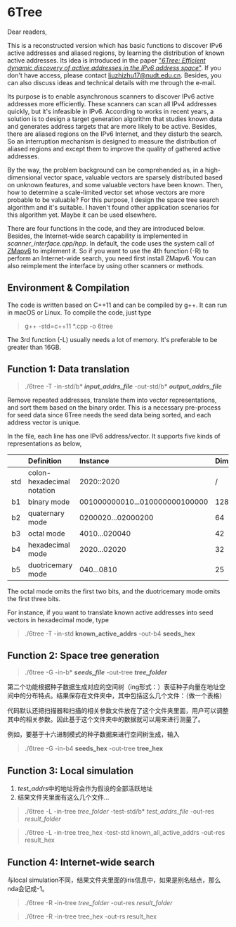 6Tree
=====

Dear readers,

This is a reconstructed version which has basic functions to discover IPv6 active addresses and aliased regions, by learning the distribution of known active addresses. Its idea is introduced in the paper ["*6Tree: Efficient dynamic discovery of active addresses in the IPv6 address space*"](https://www.sciencedirect.com/science/article/abs/pii/S1389128618312003). If you don't have access, please contact liuzhizhu17@nudt.edu.cn. Besides, you can also discuss ideas and technical details with me through the e-mail.

Its purpose is to enable asynchronous scanners to discover IPv6 active addresses more efficiently. These scanners can scan all IPv4 addresses quickly, but it's infeasible in IPv6. According to works in recent years, a solution is to design a target generation algorithm that studies known data and generates address targets that are more likely to be active. Besides, there are aliased regions on the IPv6 Internet, and they disturb the search. So an interruption mechanism is designed to measure the distribution of aliased regions and except them to improve the quality of gathered active addresses. 

By the way, the problem background can be comprehended as, in a high-dimensional vector space, valuable vectors are sparsely distributed based on unknown features, and some valuable vectors have been known. Then, how to determine a scale-limited vector set whose vectors are more probable to be valuable? For this purpose, I design the space tree search algorithm and it's suitable. I haven't found other application scenarios for this algorithm yet. Maybe it can be used elsewhere.

There are four functions in the code, and they are introduced below. Besides, the Internet-wide search capability is implemented in *scanner_interface.cpp/hpp*. In default, the code uses the system call of  [ZMapv6](https://github.com/tumi8/zmap) to implement it. So if you want to use the 4th function (-R) to perform an Internet-wide search, you need first install ZMapv6. You can also reimplement the interface by using other scanners or methods. 

Environment & Compilation
-------------------------

The code is written based on C++11 and can be compiled by g++. It can run in macOS or Linux. To compile the code, just type

> g++ -std=c++11 *.cpp -o 6tree

The 3rd function (-L) usually needs a lot of memory. It's preferable to be greater than 16GB.

Function 1: Data translation
----------------------------

> ./6tree -T -in-std/b* ***input_addrs_file*** -out-std/b* ***output_addrs_file***

Remove repeated addresses, translate them into vector representations, and sort them based on the binary order. This is a necessary pre-process for seed data since 6Tree needs the seed data being sorted, and each address vector is unique.

In the file, each line has one IPv6 address/vector. It supports five kinds of representations as below,

&nbsp; | Definition | Instance | Dimensionality
:-: | :- | :- | :-
std | colon-hexadecimal notation | 2020::2020 | /
b1 | binary mode | 001000000010...010000000100000 | 128
b2 | quaternary mode | 0200020...02000200 | 64
b3 | octal mode | 4010...020040 | 42
b4 | hexadecimal mode | 2020...02020 | 32
b5 | duotricemary mode | 040...0810 | 25

The octal mode omits the first two bits, and the duotricemary mode omits the first three bits.

For instance, if you want to translate known active addresses into seed vectors in hexadecimal mode, type

> ./6tree -T -in-std **known_active_addrs** -out-b4 **seeds_hex**

Function 2: Space tree generation
---------------------------------

> ./6tree -G -in-b* ***seeds_file*** -out-tree ***tree_folder***

第二个功能根据种子数据生成对应的空间树（ing形式：）表征种子向量在地址空间中的分布特点。结果保存在文件夹中，其中包括这么几个文件：（做一个表格）

代码默认还把扫描器和扫描的相关参数文件放在了这个文件夹里面，用户可以调整其中的相关参数。因此基于这个文件夹中的数据就可以用来进行测量了。

例如，要基于十六进制模式的种子数据来进行空间树生成，输入

> ./6tree -G -in-b4 **seeds_hex** -out-tree **tree_hex** 

Function 3: Local simulation
----------------------------

1. *test_addrs*中的地址将会作为假设的全部活跃地址
2. 结果文件夹里面有这么几个文件...

> ./6tree -L -in-tree *tree_folder* -test-std/b* *test_addrs_file* -out-res *result_folder*

> ./6tree -L -in-tree tree_hex -test-std known_all_active_addrs -out-res result_hex

Function 4: Internet-wide search
--------------------------------

与local simulation不同，结果文件夹里面的iris信息中，如果是别名结点，那么nda会记成-1。

> ./6tree -R -in-tree *tree_folder* -out-res *result_folder*

> ./6tree -R -in-tree tree_hex -out-rs result_hex
